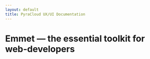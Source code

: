 ```yaml
---
layout: default
title: PyraCloud UX/UI Documentation
---
```

# Emmet — the essential toolkit for web-developers #
